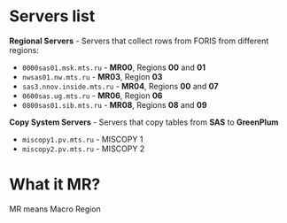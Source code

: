 #                  Servers list

**Regional Servers** - Servers that collect rows from FORIS from different regions:
- `0000sas01.msk.mts.ru` - **MR00**, Regions **00** and **01**
- `nwsas01.nw.mts.ru` - **MR03**, Region **03**
- `sas3.nnov.inside.mts.ru` - **MR04**, Regions **00** and **07**
- `0600sas.ug.mts.ru` - **MR06**, Region **06**
- `0800sas01.sib.mts.ru` - **MR08**, Regions **08** and **09**

**Copy System Servers** - Servers that copy tables from **SAS** to **GreenPlum**
- `miscopy1.pv.mts.ru` - MISCOPY 1
- `miscopy2.pv.mts.ru` - MISCOPY 2









#                  What it MR?

MR means Macro Region